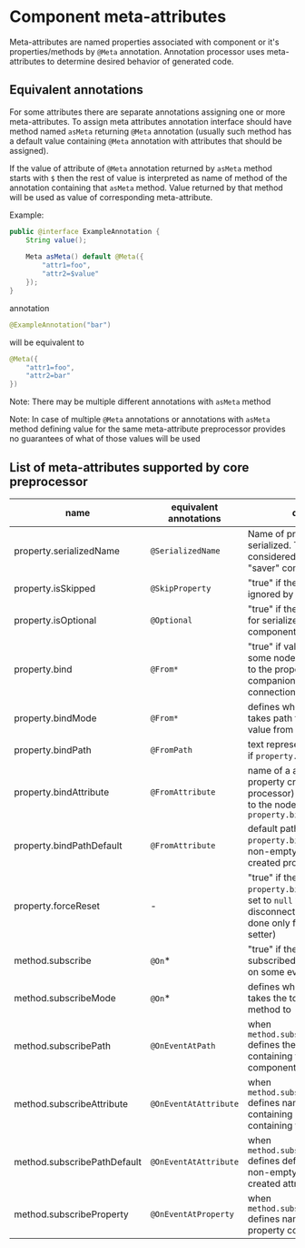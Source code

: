 # Component meta-attributes

Meta-attributes are named properties associated with component or it's properties/methods by `@Meta` annotation.
Annotation processor uses meta-attributes to determine desired behavior of generated code.

## Equivalent annotations

For some attributes there are separate annotations assigning one or more meta-attributes.
To assign meta attributes annotation interface should have method named `asMeta` returning `@Meta` annotation (usually such method has a default value containing `@Meta` annotation with attributes that should be assigned).

If the value of attribute of `@Meta` annotation returned by `asMeta` method starts with `$` then the rest of value is interpreted as name of method of the annotation containing that `asMeta` method.
Value returned by that method will be used as value of corresponding meta-attribute.

Example:

```java
public @interface ExampleAnnotation {
    String value();
    
    Meta asMeta() default @Meta({
        "attr1=foo",
        "attr2=$value"
    });
}
```

annotation

```java
@ExampleAnnotation("bar")
```

will be equivalent to

```java
@Meta({
    "attr1=foo",
    "attr2=bar"
})
```

Note: There may be multiple different annotations with `asMeta` method

Note: In case of multiple `@Meta` annotations or annotations with `asMeta` method defining value for the same meta-attribute preprocessor provides no guarantees of what of those values will be used

## List of meta-attributes supported by core preprocessor

| name | equivalent annotations | description |
|------|-----------------------|-------------|
| property.serializedName | `@SerializedName` | Name of property when serialized. This attribute is considered by "loader" and "saver" companions. |
| property.isSkipped | `@SkipProperty` | "true" if the property must be ignored by annotation processor |
| property.isOptional | `@Optional` | "true" if the property is optional for serialized representation of component |
| property.bind | `@From*` | "true" if value associated with some node should be assigned to the property by "connector" companion on component connection |
| property.bindMode | `@From*` | defines where from "connector" takes path to the node to take value from |
| property.bindPath | `@FromPath` | text representation of node path if `property.bindMode=path` |
| property.bindAttribute | `@FromAttribute` | name of a attribute (serializable property created by annotation processor) containing the path to the node if `property.bindMode=attribute` |
| property.bindPathDefault | `@FromAttribute` | default path for `property.bindMode=attribute`; non-empty value makes created property optional |
| property.forceReset | - | "true" if the property with `property.bind=true` should be set to `null` when component is disconnected (by default it's done only for properties without setter) |
| method.subscribe | `@On`* | "true" if the method should be subscribed to events happening on some event source (`Topic`) |
| method.subscribeMode | `@On`* | defines where from connector takes the topic to subscribe the method to |
| method.subscribePath | `@OnEventAtPath` | when `method.subscribeMode=path` defines the path to the node containing the topic as component |
| method.subscribeAttribute | `@OnEventAtAttribute` | when `method.subscribeMode=attribute` defines name of attribute containing path to the node containing the topic |
| method.subscribePathDefault | `@OnEventAtAttribute` |  when `method.subscribeMode=attribute` defines default path to the node; non-empty value makes created attribute optional |
| method.subscribeProperty | `@OnEventAtProperty` | when `method.subscribeMode=property` defines name of component's property containing the topic |
